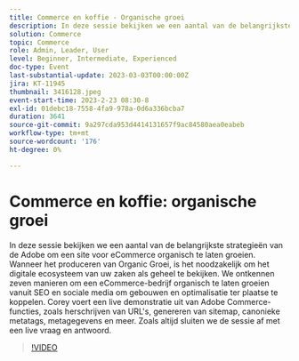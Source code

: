 ```yaml
---
title: Commerce en koffie - Organische groei
description: In deze sessie bekijken we een aantal van de belangrijkste strategieën van de Adobe om een site voor eCommerce organisch te laten groeien. Wanneer het produceren van Organic Groei, is het noodzakelijk om het digitale ecosysteem van uw zaken als geheel te bekijken. We ontkennen zeven manieren om een eCommerce-bedrijf organisch te laten groeien vanuit SEO en sociale media om gebouwen en optimalisatie ter plaatse te koppelen. Corey voert een live demonstratie uit van Adobe Commerce-functies, zoals herschrijven van URL's, genereren van sitemap, canonieke metatags, metagegevens en meer. Zoals altijd sluiten we de sessie af met een live vraag en antwoord.
solution: Commerce
topic: Commerce
role: Admin, Leader, User
level: Beginner, Intermediate, Experienced
doc-type: Event
last-substantial-update: 2023-03-03T00:00:00Z
jira: KT-11945
thumbnail: 3416128.jpeg
event-start-time: 2023-2-23 08:30-8
exl-id: 01debc18-7558-4fa9-978a-0d6a336bcba7
duration: 3641
source-git-commit: 9a297cda953d4414131657f9ac84580aea0eabeb
workflow-type: tm+mt
source-wordcount: '176'
ht-degree: 0%

---
```


# Commerce en koffie: organische groei

In deze sessie bekijken we een aantal van de belangrijkste strategieën van de Adobe om een site voor eCommerce organisch te laten groeien. Wanneer het produceren van Organic Groei, is het noodzakelijk om het digitale ecosysteem van uw zaken als geheel te bekijken. We ontkennen zeven manieren om een eCommerce-bedrijf organisch te laten groeien vanuit SEO en sociale media om gebouwen en optimalisatie ter plaatse te koppelen. Corey voert een live demonstratie uit van Adobe Commerce-functies, zoals herschrijven van URL&#39;s, genereren van sitemap, canonieke metatags, metagegevens en meer. Zoals altijd sluiten we de sessie af met een live vraag en antwoord.

>[!VIDEO](https://video.tv.adobe.com/v/3416128/?quality=12&learn=on)
